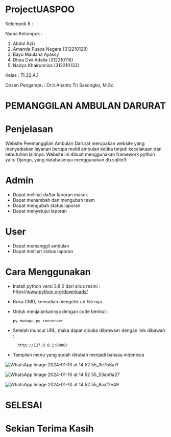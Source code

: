 # ProjectUASPOO

Kelompok 8 :

Nama Kelompok  :

1. Abdul Aziz
2. Amanda Puspa Negara (312210129)
3. Bayu Maulana Ayassy
4. Dhea Dwi Adelia (312210116)
5. Nadya Khairunnisa (312210133)

Kelas : TI.22.A.1

Dosen Pengampu : Dr.Ir.Ananto Tri Sasongko, M.Sc.

# PEMANGGILAN AMBULAN DARURAT

# Penjelasan

Website Peemanggilan Ambulan Darurat merupakan website yang menyediakan layanan berupa mobil ambulan ketika terjadi kecelakaan dan kebutuhan lainnya. Website ini dibuat menggunakan framework python yaitu Django, yang databasenya menggunakan db.sqlite3.

# Admin

- Dapat melihat daftar laporan masuk
- Dapat menambah dan mengubah team
- Dapat mengubah status laporan
- Dapat menyetujui laporan

# User

- Dapat memanggil ambulan
- Dapat melihat status laporan

# Cara Menggunakan

- Install python versi 3.8.0 dari situs resmi : https//www.python.org/downloads/
- Buka CMD, kemudian mengetik cd file nya
- Untuk menjalankannya dengan code berikut :

      py manage.py runserver
  
- Setelah muncul URL, maka dapat dibuka dibrowser dengan link dibawah :

        http://127.0.0.1:8000/

- Tampilan menu yang sudah dirubah menjadi bahasa indonesia

![WhatsApp Image 2024-01-10 at 14 52 55_3e7b8a7f](https://github.com/nadyakhorun/ProjectUASPOO/assets/115801823/218c629d-cb23-4c3b-8f77-7058b88ffedf)

![WhatsApp Image 2024-01-10 at 14 52 55_53ab0a27](https://github.com/nadyakhorun/ProjectUASPOO/assets/115801823/247b5acc-8577-4357-975a-192905b6b939)

![WhatsApp Image 2024-01-10 at 14 52 55_9aaf2e49](https://github.com/nadyakhorun/ProjectUASPOO/assets/115801823/d7812aca-ce21-4670-b1a3-5ca979b6466f)

# SELESAI

# Sekian Terima Kasih
